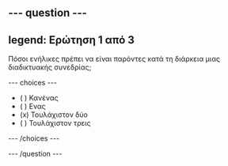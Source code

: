 --- question ---
---
legend: Ερώτηση 1 από 3
---

Πόσοι ενήλικες πρέπει να είναι παρόντες κατά τη διάρκεια μιας διαδικτυακής συνεδρίας;

--- choices ---

- ( ) Κανένας
- ( ) Ενας
- (x) Τουλάχιστον δύο
- ( ) Τουλάχιστον τρεις

--- /choices ---

--- /question ---
